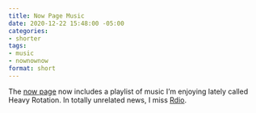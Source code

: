 ```yaml
---
title: Now Page Music
date: 2020-12-22 15:48:00 -05:00
categories:
- shorter
tags:
- music
- nownownow
format: short
---
```


The [now page](/now#music) now includes a playlist of music I’m enjoying lately called Heavy Rotation. In totally unrelated news, I miss [Rdio](https://www.theverge.com/2015/11/17/9750890/rdio-shutdown-pandora).